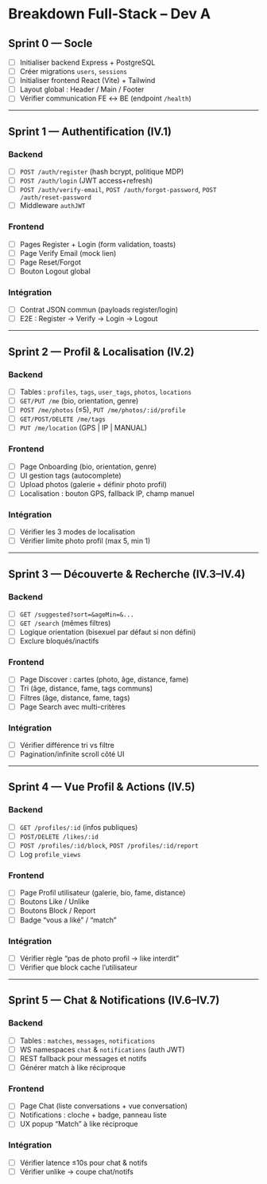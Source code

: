 # Breakdown Full-Stack – Dev A

## Sprint 0 — Socle
- [ ] Initialiser backend Express + PostgreSQL
- [ ] Créer migrations `users`, `sessions`
- [ ] Initialiser frontend React (Vite) + Tailwind
- [ ] Layout global : Header / Main / Footer
- [ ] Vérifier communication FE ↔ BE (endpoint `/health`)

---

## Sprint 1 — Authentification (IV.1)
### Backend
- [ ] `POST /auth/register` (hash bcrypt, politique MDP)
- [ ] `POST /auth/login` (JWT access+refresh)
- [ ] `POST /auth/verify-email`, `POST /auth/forgot-password`, `POST /auth/reset-password`
- [ ] Middleware `authJWT`

### Frontend
- [ ] Pages Register + Login (form validation, toasts)
- [ ] Page Verify Email (mock lien)
- [ ] Page Reset/Forgot
- [ ] Bouton Logout global

### Intégration
- [ ] Contrat JSON commun (payloads register/login)
- [ ] E2E : Register → Verify → Login → Logout

---

## Sprint 2 — Profil & Localisation (IV.2)
### Backend
- [ ] Tables : `profiles`, `tags`, `user_tags`, `photos`, `locations`
- [ ] `GET/PUT /me` (bio, orientation, genre)
- [ ] `POST /me/photos` (≤5), `PUT /me/photos/:id/profile`
- [ ] `GET/POST/DELETE /me/tags`
- [ ] `PUT /me/location` (GPS | IP | MANUAL)

### Frontend
- [ ] Page Onboarding (bio, orientation, genre)
- [ ] UI gestion tags (autocomplete)
- [ ] Upload photos (galerie + définir photo profil)
- [ ] Localisation : bouton GPS, fallback IP, champ manuel

### Intégration
- [ ] Vérifier les 3 modes de localisation
- [ ] Vérifier limite photo profil (max 5, min 1)

---

## Sprint 3 — Découverte & Recherche (IV.3–IV.4)
### Backend
- [ ] `GET /suggested?sort=&ageMin=&...`
- [ ] `GET /search` (mêmes filtres)
- [ ] Logique orientation (bisexuel par défaut si non défini)
- [ ] Exclure bloqués/inactifs

### Frontend
- [ ] Page Discover : cartes (photo, âge, distance, fame)
- [ ] Tri (âge, distance, fame, tags communs)
- [ ] Filtres (âge, distance, fame, tags)
- [ ] Page Search avec multi-critères

### Intégration
- [ ] Vérifier différence tri vs filtre
- [ ] Pagination/infinite scroll côté UI

---

## Sprint 4 — Vue Profil & Actions (IV.5)
### Backend
- [ ] `GET /profiles/:id` (infos publiques)
- [ ] `POST/DELETE /likes/:id`
- [ ] `POST /profiles/:id/block`, `POST /profiles/:id/report`
- [ ] Log `profile_views`

### Frontend
- [ ] Page Profil utilisateur (galerie, bio, fame, distance)
- [ ] Boutons Like / Unlike
- [ ] Boutons Block / Report
- [ ] Badge “vous a liké” / “match”

### Intégration
- [ ] Vérifier règle “pas de photo profil → like interdit”
- [ ] Vérifier que block cache l’utilisateur

---

## Sprint 5 — Chat & Notifications (IV.6–IV.7)
### Backend
- [ ] Tables : `matches`, `messages`, `notifications`
- [ ] WS namespaces `chat` & `notifications` (auth JWT)
- [ ] REST fallback pour messages et notifs
- [ ] Générer match à like réciproque

### Frontend
- [ ] Page Chat (liste conversations + vue conversation)
- [ ] Notifications : cloche + badge, panneau liste
- [ ] UX popup “Match” à like réciproque

### Intégration
- [ ] Vérifier latence ≤10s pour chat & notifs
- [ ] Vérifier unlike → coupe chat/notifs
